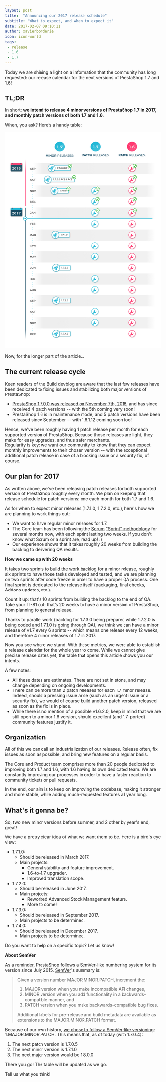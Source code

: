 ```yaml
---
layout: post
title:  "Announcing our 2017 release schedule"
subtitle: "What to expect, and when to expect it"
date: 2017-02-07 09:10:11
author: xavierborderie
icon: icon-world
tags:
 - release
 - 1.6
 - 1.7
---
```


Today we are shining a light on a information that the community has long requested: our release calendar for the next versions of PrestaShop 1.7 and 1.6!


## TL;DR

In short: **we intend to release 4 minor versions of PrestaShop 1.7 in 2017, and monthly patch versions of both 1.7 and 1.6**.

When, you ask? Here’s a handy table:

![Prestashop 2017 release schedule](/assets/images/2017/01/2017-release-schedule.jpg)


Now, for the longer part of the article...

## The current release cycle

Keen readers of the Build devblog are aware that the last few releases have been dedicated to fixing issues and stabilizing both major versions of PrestaShop:

* [PrestaShop 1.7.0.0 was released on November 7th, 2016](http://build.prestashop.com/news/prestashop-1-7-0-0-released/), and has since received 4 patch versions -- with the 5th coming very soon!
* PrestaShop 1.6 is in maintenance mode, and 5 patch versions have been released since September -- with 1.6.1.12 coming soon too!

Hence, we've been roughly having 1 patch release per month for each supported version of PrestaShop. Because those releases are light, they make for easy upgrades, and thus safer merchants.  
Regularity is key: we want our community to know that they can expect monthly improvements to their chosen version -- with the exceptional additional patch release in case of a blocking issue or a security fix, of course.


## Our plan for 2017

As written above, we've been releasing patch releases for both supported version of PrestaShop roughly every month. We plan on keeping that release schedule for patch versions: one each month for both 1.7 and 1.6.

As for when to expect minor releases (1.7.1.0, 1.7.2.0, etc.), here's how we are planning to work things out:

* We want to have regular minor releases for 1.7.
* The Core team has been following the [Scrum](https://www.scrumalliance.org/why-scrum) ["Sprint" methodology](https://en.wikipedia.org/wiki/Scrum_(software_development)#Workflow) for several months now, with each sprint lasting two weeks. If you don't know what Scrum or a sprint are, read up! :)
* Our experience shows that it takes roughly 20 weeks from building the backlog to delivering QA results.

<div class="alert alert-info" role="alert">
<b>How we came up with 20 weeks</b>

<p>It takes two sprints to <a href="http://www.scrum-institute.org/The_Scrum_Product_Backlog.php">build the work backlog</a> for a minor release, roughly six sprints to have those tasks developed and tested, and we are planning on two sprints after code freeze in order to have a proper QA process. One final sprint is dedicated to the release itself (packaging, final checks, Addons updates, etc.).</p>

<p>Count it up: that's 10 sprints from building the backlog to the end of QA.<br/>
Take your TI-81 out: that’s 20 weeks to have a minor version of PrestaShop, from planning to general release.</p>
</div>

Thanks to parallel work (backlog for 1.7.3.0 being prepared while 1.7.2.0 is being coded and 1.7.1.0 is going through QA), we think we can have a minor release of v1.7 every 6 sprints -- which means one release every 12 weeks, and therefore 4 minor releases of 1.7 in 2017.

Now you see where we stand. With these metrics, we were able to establish a release calendar for the whole year to come. While we cannot give precise release dates yet, the table that opens this article shows you our intents.

A few notes:

* All these dates are estimates. There are not set in stone, and may change depending on ongoing developments. 
* There can be more than 2 patch releases for each 1.7 minor release. Indeed, should a pressing issue arise (such as an urgent issue or a security fix), we would of course build another patch version, released as soon as the fix is in place.
* While there is no mention of a possible v1.6.2.0, keep in mind that we are still open to a minor 1.6 version, should excellent (and 1.7-ported) community features justify it.


## Organization

All of this we can call an industrialization of our releases. Release often, fix issues as soon as possible, and bring new features on a regular basis.

The Core and Product team comprises more than 20 people dedicated to improving both 1.7 and 1.6, with 1.6 having its own dedicated team. We are constantly improving our processes in order to have a faster reaction to community tickets or pull requests.

In the end, our aim is to keep on improving the codebase, making it stronger and more stable, while adding much-requested features all year long.


## What's it gonna be?

So, two new minor versions before summer, and 2 other by year's end, great!

We have a pretty clear idea of what we want them to be. Here is a bird's eye view:

* 1.7.1.0:
  * Should be released in March 2017.
  * Main projects:
    * General stability and feature improvement.
    * 1.6-to-1.7 upgrader.
    * Improved translation scope.
* 1.7.2.0:
  * Should be released in June 2017.
  * Main projects:
    * Reworked Advanced Stock Management feature.
    * More to come!
* 1.7.3.0:
  * Should be released in September 2017.
  * Main projects to be determined.
* 1.7.4.0:
  * Should be released in December 2017.
  * Main projects to be determined.
 
Do you want to help on a specific topic? Let us know!

<div class="alert alert-info" role="alert">
<b>About SemVer</b>

As a reminder, PrestaShop follows a SemVer-like numbering system for its version since July 2015. <a href="http://semver.org/">SemVer</a>'s summary is:

<blockquote>
Given a version number MAJOR.MINOR.PATCH, increment the:

<ol>
  <li>MAJOR version when you make incompatible API changes,</li>
  <li>MINOR version when you add functionality in a backwards-compatible
manner, and</li>
  <li>PATCH version when you make backwards-compatible bug fixes.</li>
</ol>

Additional labels for pre-release and build metadata are available as extensions to the MAJOR.MINOR.PATCH format.
</blockquote>

Because of our own history, <a href="http://build.prestashop.com/news/a-more-semantic-versioning-scheme/">we chose to follow a SemVer-like versioning</a>: 1.MAJOR.MINOR.PATCH. This means that, as of today (with 1.7.0.4):

<ol>
  <li>The next patch version is 1.7.0.5</li>
  <li>The next minor version is 1.7.1.0</li>
  <li>The next major version would be 1.8.0.0</li>
</ol>
</div>

There you go! The table will be updated as we go.

Tell us what you think!
